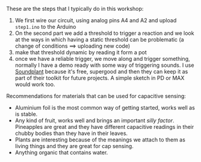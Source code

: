 These are the steps that I typically do in this workshop:

1. We first wire our circuit, using analog pins A4 and A2 and upload `step1.ino` to the Arduino
2. On the second part we add a threshold to trigger a reaction and we look at the ways in which having a static threshold can be problematic (a change of conditions ==> uploading new code)
3. make that threshold dynamic by reading it form a pot
4. once we have a reliable trigger, we move along and trigger something, normally I have a demo ready with some way of triggering sounds. I use [Soundplant](https://soundplant.org/) because it's free, supergood and then they can keep it as part of their toolkit for future projects. A simple sketch in PD or MAX would work too.

Recommendations for materials that can be used for capacitive sensing:

- Aluminium foil is the most common way of getting started, works well as is stable.
- Any kind of fruit, works well and brings an important _silly factor_. Pineapples are great and they have different capacitive readings in their chubby bodies than they have in their leaves.
- Plants are interesting because of the meanings we attach to them as living things and they are great for cap sensing. 
- Anything organic that contains water.


